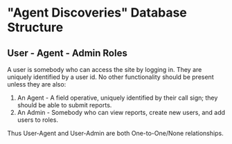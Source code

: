# "Agent Discoveries" Database Structure

## User - Agent - Admin Roles
A user is somebody who can access the site by logging in. They are uniquely identified by a user id. No other functionality should be present unless they are also:

1) An Agent - A field operative, uniquely identified by their call sign; they should be able to submit reports.
2) An Admin - Somebody who can view reports, create new users, and add users to roles.

Thus User-Agent and User-Admin are both One-to-One/None relationships.